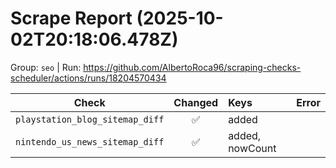 # Scrape Report (2025-10-02T20:18:06.478Z)

Group: `seo`  |  Run: https://github.com/AlbertoRoca96/scraping-checks-scheduler/actions/runs/18204570434

| Check | Changed | Keys | Error |
|---|:---:|:--|:--|
| `playstation_blog_sitemap_diff` | ✅ | added |  |
| `nintendo_us_news_sitemap_diff` | ✅ | added, nowCount |  |
